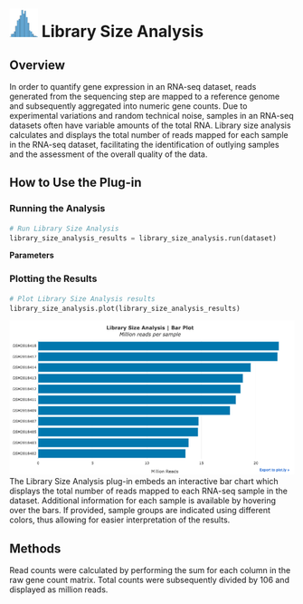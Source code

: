 <img src="img/library_size_analysis-icon.png" width="50px"> Library Size Analysis
================

Overview
----------------
In order to quantify gene expression in an RNA-seq dataset, reads generated from the sequencing step are mapped to a reference genome and subsequently aggregated into numeric gene counts. Due to experimental variations and random technical noise, samples in an RNA-seq datasets often have variable amounts of the total RNA. Library size analysis calculates and displays the total number of reads mapped for each sample in the RNA-seq dataset, facilitating the identification of outlying samples and the assessment of the overall quality of the data.

How to Use the Plug-in
----------------
### Running the Analysis
```python
# Run Library Size Analysis
library_size_analysis_results = library_size_analysis.run(dataset)
```

**Parameters**


### Plotting the Results
```python
# Plot Library Size Analysis results
library_size_analysis.plot(library_size_analysis_results)
```
<img src="img/library_size_analysis-example.png"> 
The Library Size Analysis plug-in embeds an interactive bar chart which displays the total number of reads mapped to each RNA-seq sample in the dataset. Additional information for each sample is available by hovering over the bars. If provided, sample groups are indicated using different colors, thus allowing for easier interpretation of the results.

Methods
----------------
Read counts were calculated by performing the sum for each column in the raw gene count matrix. Total counts were subsequently divided by 106 and displayed as million reads.